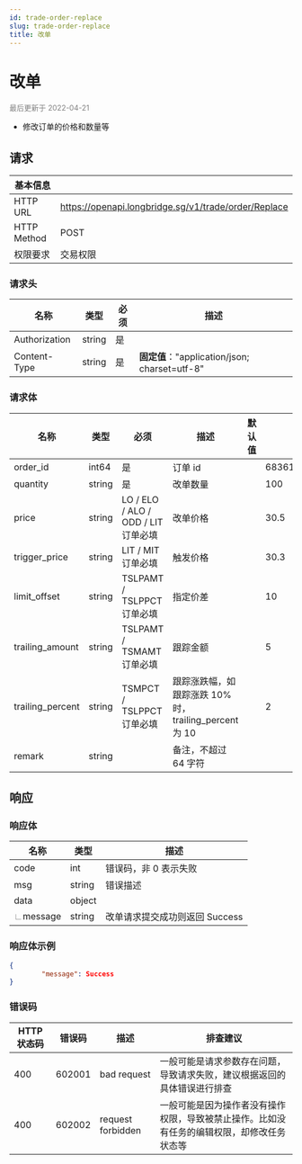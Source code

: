 ```yaml
---
id: trade-order-replace
slug: trade-order-replace
title: 改单
---
```


#  改单

<font color='gray' size='2'>最后更新于 2022-04-21</font>

 - 修改订单的价格和数量等

## 请求

| 基本信息    |                                                      |
| ----------- | ---------------------------------------------------- |
| HTTP URL    | https://openapi.longbridge.sg/v1/trade/order/Replace |
| HTTP Method | POST                                                 |
| 权限要求    | 交易权限                                             |

### 请求头

| 名称          | 类型   | 必须 | 描述                                          |
| ------------- | ------ | ---- | --------------------------------------------- |
| Authorization | string | 是   |                                               |
| Content-Type  | string | 是   | **固定值**："application/json; charset=utf-8" |

### 请求体

| 名称             | 类型   | 必须                                   | 描述                                                  | 默认值 | 示例               |
| ---------------- | ------ | -------------------------------------- | ----------------------------------------------------- | ------ | ------------------ |
| order_id         | int64  | 是                                     | 订单 id                                               |        | 683615454870679552 |
| quantity         | string | 是                                     | 改单数量                                              |        | 100                |
| price            | string | LO / ELO  /  ALO  / ODD / LIT 订单必填 | 改单价格                                              |        | 30.5               |
| trigger_price    | string | LIT / MIT 订单必填                     | 触发价格                                              |        | 30.3               |
| limit_offset     | string | TSLPAMT / TSLPPCT 订单必填             | 指定价差                                              |        | 10                 |
| trailing_amount  | string | TSLPAMT / TSMAMT 订单必填              | 跟踪金额                                              |        | 5                  |
| trailing_percent | string | TSMPCT / TSLPPCT 订单必填              | 跟踪涨跌幅，如跟踪涨跌 10% 时，trailing_percent 为 10 |        | 2                  |
| remark           | string |                                        | 备注，不超过 64 字符                                  |        |                    |


## 响应

### 响应体

| 名称                               | 类型   | 描述                           |
| ---------------------------------- | ------ | ------------------------------ |
| code                               | int    | 错误码，非 0 表示失败          |
| msg                                | string | 错误描述                       |
| data                               | object |                                |
| <font color="grey">∟</font>message | string | 改单请求提交成功则返回 Success |




### 响应体示例

```json
{
        "message": Success
}
```

### 错误码

| HTTP 状态码 | 错误码 | 描述              | 排查建议                                                     |
| ----------- | ------ | ----------------- | ------------------------------------------------------------ |
| 400         | 602001 | bad request       | 一般可能是请求参数存在问题，导致请求失败，建议根据返回的具体错误进行排查 |
| 400         | 602002 | request forbidden | 一般可能是因为操作者没有操作权限，导致被禁止操作。比如没有任务的编辑权限，却修改任务状态等 |
